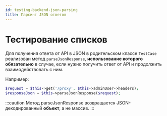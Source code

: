 ```yaml
---
id: testing-backend-json-parsing
title: Парсинг JSON ответов
---
```


# Тестирование списков

Для получения ответа от API в JSON в родительском классе `TestCase` реализован метод `parseJsonResponse`, **использование которого обязательно** в случае, если нужно получить ответ от API и продолжить взаимодействовать с ним.

Например: 

```php
$request = $this->get('/proxy', $this->adminUser->headers);
$responseJson = $this->parseJsonResponse($request);
```

:::caution
Метод parseJsonResponse возвращается JSON-декодированный **объект**, а не массив.
:::
